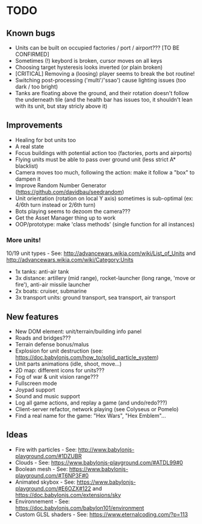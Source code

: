 # TODO

## Known bugs

* Units can be built on occupied factories / port / airport??? [TO BE CONFIRMED]
* Sometimes (!) keybord is broken, cursor moves on all keys
* Choosing target hysteresis looks inverted (or plain broken)
* [CRITICAL] Removing a (loosing) player seems to break the bot routine!
* Switching post-processing ('multi'/'ssao') cause lighting issues (too dark / too bright)
* Tanks are floating above the ground, and their rotation doesn't follow the underneath tile (and the health bar has issues too, it shouldn't lean with its unit, but stay stricly above it)

## Improvements

* Healing for bot units too
* A real state
* Focus buildings with potential action too (factories, ports and airports)
* Flying units must be able to pass over ground unit (less strict A* blacklist)
* Camera moves too much, following the action: make it follow a "box" to dampen it
* Improve Random Number Generator (https://github.com/davidbau/seedrandom)
* Unit orientation (rotation on local Y axis) sometimes is sub-optimal (ex: 4/6th turn instead or 2/6th turn)
* Bots playing seems to dezoom the camera???
* Get the Asset Manager thing up to work
* OOP/prototype: make 'class methods' (single function for all instances)

### More units!

10/19 unit types - See: http://advancewars.wikia.com/wiki/List_of_Units and http://advancewars.wikia.com/wiki/Category:Units

* 1x tanks: anti-air tank
* 3x distance: artillery (mid range), rocket-launcher (long range, 'move or fire'), anti-air missile launcher
* 2x boats: cruiser, submarine
* 3x transport units: ground transport, sea transport, air transport

## New features

* New DOM element: unit/terrain/building info panel
* Roads and bridges???
* Terrain defense bonus/malus
* Explosion for unit destruction (see: https://doc.babylonjs.com/how_to/solid_particle_system)
* Unit parts animations (idle, shoot, move...)
* 2D map: different icons for units???
* Fog of war & unit vision range???
* Fullscreen mode
* Joypad support
* Sound and music support
* Log all game actions, and replay a game (and undo/redo???)
* Client-server refactor, network playing (see Colyseus or Pomelo)
* Find a real name for the game: "Hex Wars", "Hex Emblem"...

## Ideas

* Fire with particles - See: http://www.babylonjs-playground.com/#1DZUBR
* Clouds - See: https://www.babylonjs-playground.com/#ATDL99#0
* Boolean mesh - See: https://www.babylonjs-playground.com/#T6NP3F#0
* Animated skybox - See: https://www.babylonjs-playground.com/#E6OZX#122 and https://doc.babylonjs.com/extensions/sky
* Environnement - See: https://doc.babylonjs.com/babylon101/environment
* Custom GLSL shaders - See: https://www.eternalcoding.com/?p=113

